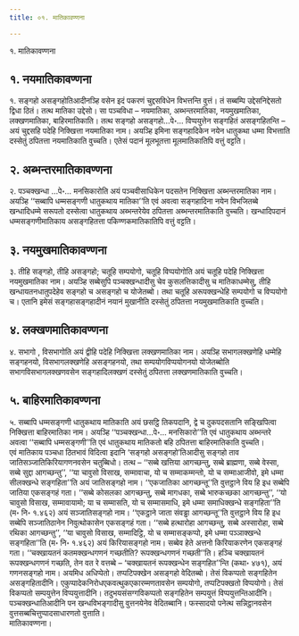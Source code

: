 ```yaml
---
title: ०१. मातिकावण्णना

---
```

१. मातिकावण्णना  


## १. नयमातिकावण्णना

१. सङ्गहो असङ्गहोतिआदीनञ्हि वसेन इदं पकरणं चुद्दसविधेन विभत्तन्ति वुत्तं। तं सब्बम्पि उद्देसनिद्देसतो द्विधा ठितं। तत्थ मातिका उद्देसो। सा पञ्चविधा – नयमातिका, अब्भन्तरमातिका, नयमुखमातिका, लक्खणमातिका, बाहिरमातिकाति। तत्थ सङ्गहो असङ्गहो…पे॰… विप्पयुत्तेन सङ्गहितं असङ्गहितन्ति – अयं चुद्दसहि पदेहि निक्खित्ता नयमातिका नाम। अयञ्हि इमिना सङ्गहादिकेन नयेन धातुकथा धम्मा विभत्ताति दस्सेतुं ठपितत्ता नयमातिकाति वुच्चति। एतेसं पदानं मूलभूतत्ता मूलमातिकातिपि वत्तुं वट्टति।  


## २. अब्भन्तरमातिकावण्णना

२. पञ्चक्खन्धा …पे॰… मनसिकारोति अयं पञ्चवीसाधिकेन पदसतेन निक्खित्ता अब्भन्तरमातिका नाम। अयञ्हि ‘‘सब्बापि धम्मसङ्गणी धातुकथाय मातिका’’ति एवं अवत्वा सङ्गहादिना नयेन विभजितब्बे खन्धादिधम्मे सरूपतो दस्सेत्वा धातुकथाय अब्भन्तरेयेव ठपितत्ता अब्भन्तरमातिकाति वुच्चति। खन्धादिपदानं धम्मसङ्गणीमातिकाय असङ्गहितत्ता पकिण्णकमातिकातिपि वत्तुं वट्टति।  


## ३. नयमुखमातिकावण्णना

३. तीहि सङ्गहो, तीहि असङ्गहो; चतूहि सम्पयोगो, चतूहि विप्पयोगोति अयं चतूहि पदेहि निक्खित्ता नयमुखमातिका नाम। अयञ्हि सब्बेसुपि पञ्चक्खन्धादीसु चेव कुसलत्तिकादीसु च मातिकाधम्मेसु, तीहि खन्धायतनधातुपदेहेव सङ्गहो च असङ्गहो च योजेतब्बो। तथा चतूहि अरूपक्खन्धेहि सम्पयोगो च विप्पयोगो च। एतानि इमेसं सङ्गहासङ्गहादीनं नयानं मुखानीति दस्सेतुं ठपितत्ता नयमुखमातिकाति वुच्चति।  


## ४. लक्खणमातिकावण्णना

४. सभागो , विसभागोति अयं द्वीहि पदेहि निक्खित्ता लक्खणमातिका नाम। अयञ्हि सभागलक्खणेहि धम्मेहि सङ्गहनयो, विसभागलक्खणेहि असङ्गहनयो, तथा सम्पयोगविप्पयोगनयो योजेतब्बोति सभागविसभागलक्खणवसेन सङ्गहादिलक्खणं दस्सेतुं ठपितत्ता लक्खणमातिकाति वुच्चति।  


## ५. बाहिरमातिकावण्णना

५. सब्बापि धम्मसङ्गणी धातुकथाय मातिकाति अयं छसट्ठि तिकपदानि, द्वे च दुकपदसतानि सङ्खिपित्वा निक्खित्ता बाहिरमातिका नाम। अयञ्हि ‘‘पञ्चक्खन्धा…पे॰… मनसिकारो’’ति एवं धातुकथाय अब्भन्तरे अवत्वा ‘‘सब्बापि धम्मसङ्गणी’’ति एवं धातुकथाय मातिकतो बहि ठपितत्ता बाहिरमातिकाति वुच्चति।  
एवं मातिकाय पञ्चधा ठितभावं विदित्वा इदानि ‘सङ्गहो असङ्गहो’तिआदीसु सङ्गहो ताव जातिसञ्जातिकिरियागणनवसेन चतुब्बिधो। तत्थ – ‘‘सब्बे खत्तिया आगच्छन्तु, सब्बे ब्राह्मणा, सब्बे वेस्सा, सब्बे सुद्दा आगच्छन्तु’’, ‘‘या चावुसो विसाख, सम्मावाचा, यो च सम्माकम्मन्तो, यो च सम्माआजीवो, इमे धम्मा सीलक्खन्धे सङ्गहिता’’ति अयं जातिसङ्गहो नाम। ‘‘एकजातिका आगच्छन्तू’’ति वुत्तट्ठाने विय हि इध सब्बेपि जातिया एकसङ्गहं गता। ‘‘सब्बे कोसलका आगच्छन्तु, सब्बे मागधका, सब्बे भारुकच्छका आगच्छन्तु’’, ‘‘यो चावुसो विसाख, सम्मावायामो; या च सम्मासति, यो च सम्मासमाधि, इमे धम्मा समाधिक्खन्धे सङ्गहिता’’ति (म॰ नि॰ १.४६२) अयं सञ्जातिसङ्गहो नाम। ‘‘एकट्ठाने जाता संवड्ढा आगच्छन्तू’’ति वुत्तट्ठाने विय हि इध सब्बेपि सञ्जातिठानेन निवुत्थोकासेन एकसङ्गहं गता। ‘‘सब्बे हत्थारोहा आगच्छन्तु, सब्बे अस्सारोहा, सब्बे रथिका आगच्छन्तु’’, ‘‘या चावुसो विसाख, सम्मादिट्ठि, यो च सम्मासङ्कप्पो, इमे धम्मा पञ्ञाक्खन्धे सङ्गहिता’’ति (म॰ नि॰ १.४६२) अयं किरियासङ्गहो नाम। सब्बेव हेते अत्तनो किरियाकरणेन एकसङ्गहं गता। ‘‘चक्खायतनं कतमक्खन्धगणनं गच्छतीति? रूपक्खन्धगणनं गच्छती’’ति। हञ्चि चक्खायतनं रूपक्खन्धगणनं गच्छति, तेन वत रे वत्तब्बे – ‘चक्खायतनं रूपक्खन्धेन सङ्गहित’’न्ति (कथा॰ ४७१), अयं गणनसङ्गहो नाम। अयमिध अधिप्पेतो। तप्पटिपक्खेन असङ्गहो वेदितब्बो। तेसं विकप्पतो सङ्गहितेन असङ्गहितादीनि। एकुप्पादेकनिरोधएकवत्थुकएकारम्मणतावसेन सम्पयोगो, तप्पटिपक्खतो विप्पयोगो। तेसं विकप्पतो सम्पयुत्तेन विप्पयुत्तादीनि। तदुभयसंसग्गविकप्पतो सङ्गहितेन सम्पयुत्तं विप्पयुत्तन्तिआदीनि। पञ्चक्खन्धातिआदीनि पन खन्धविभङ्गादीसु वुत्तनयेनेव वेदितब्बानि। फस्सादयो पनेत्थ सन्निट्ठानवसेन वुत्तसब्बचित्तुप्पादसाधारणतो वुत्ताति।  
मातिकावण्णना।  